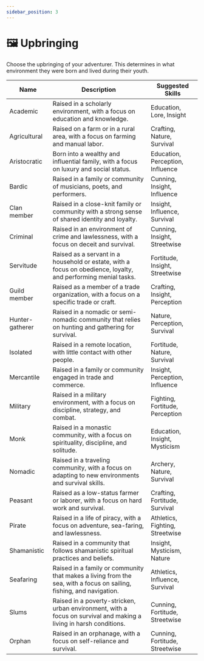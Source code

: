 ```yaml
---
sidebar_position: 3
---
```


# 🖼 Upbringing

Choose the upbringing of your adventurer. This determines in what environment they were born and lived during their youth.

| Name | Description | Suggested Skills |
| --- | --- | --- |
| Academic | Raised in a scholarly environment, with a focus on education and knowledge. | Education, Lore, Insight |
| Agricultural | Raised on a farm or in a rural area, with a focus on farming and manual labor. | Crafting, Nature, Survival |
| Aristocratic | Born into a wealthy and influential family, with a focus on luxury and social status. | Education, Perception, Influence |
| Bardic | Raised in a family or community of musicians, poets, and performers. | Cunning, Insight, Influence |
| Clan member | Raised in a close-knit family or community with a strong sense of shared identity and loyalty. | Insight, Influence, Survival |
| Criminal | Raised in an environment of crime and lawlessness, with a focus on deceit and survival. | Cunning, Insight, Streetwise |
| Servitude | Raised as a servant in a household or estate, with a focus on obedience, loyalty, and performing menial tasks. | Fortitude, Insight, Streetwise |
| Guild member | Raised as a member of a trade organization, with a focus on a specific trade or craft. | Crafting, Insight, Perception |
| Hunter-gatherer | Raised in a nomadic or semi-nomadic community that relies on hunting and gathering for survival. | Nature, Perception, Survival |
| Isolated | Raised in a remote location, with little contact with other people. | Fortitude, Nature, Survival |
| Mercantile | Raised in a family or community engaged in trade and commerce. | Insight, Perception, Influence |
| Military | Raised in a military environment, with a focus on discipline, strategy, and combat. | Fighting, Fortitude, Perception |
| Monk | Raised in a monastic community, with a focus on spirituality, discipline, and solitude. | Education, Insight, Mysticism |
| Nomadic | Raised in a traveling community, with a focus on adapting to new environments and survival skills. | Archery, Nature, Survival |
| Peasant | Raised as a low-status farmer or laborer, with a focus on hard work and survival. | Crafting, Fortitude, Survival |
| Pirate | Raised in a life of piracy, with a focus on adventure, sea-faring, and lawlessness. | Athletics, Fighting, Streetwise |
| Shamanistic | Raised in a community that follows shamanistic spiritual practices and beliefs. | Insight, Mysticism, Nature |
| Seafaring | Raised in a family or community that makes a living from the sea, with a focus on sailing, fishing, and navigation. | Athletics, Influence, Survival |
| Slums | Raised in a poverty-stricken, urban environment, with a focus on survival and making a living in harsh conditions. | Cunning, Fortitude, Streetwise |
| Orphan | Raised in an orphanage, with a focus on self-reliance and survival. | Cunning, Fortitude, Streetwise |